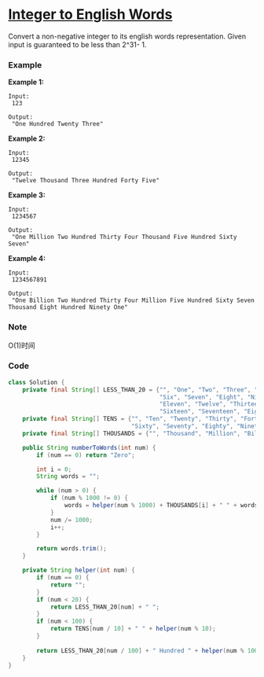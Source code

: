 # [Integer to English Words](https://leetcode.com/problems/integer-to-english-words/description/)

Convert a non-negative integer to its english words representation. Given input is guaranteed to be less than 2^31- 1.

### Example

**Example 1:**

```
Input:
 123

Output:
 "One Hundred Twenty Three"
```

**Example 2:**

```
Input:
 12345

Output:
 "Twelve Thousand Three Hundred Forty Five"
```

**Example 3:**

```
Input:
 1234567

Output:
 "One Million Two Hundred Thirty Four Thousand Five Hundred Sixty Seven"
```

**Example 4:**

```
Input:
 1234567891

Output:
 "One Billion Two Hundred Thirty Four Million Five Hundred Sixty Seven Thousand Eight Hundred Ninety One"
```

### Note

O\(1\)时间

### Code

```java
class Solution {
    private final String[] LESS_THAN_20 = {"", "One", "Two", "Three", "Four", "Five",
                                           "Six", "Seven", "Eight", "Nine", "Ten", 
                                           "Eleven", "Twelve", "Thirteen", "Fourteen", "Fifteen",
                                           "Sixteen", "Seventeen", "Eighteen", "Nineteen"}; //20
    private final String[] TENS = {"", "Ten", "Twenty", "Thirty", "Forty", "Fifty", 
                                   "Sixty", "Seventy", "Eighty", "Ninety"}; //10
    private final String[] THOUSANDS = {"", "Thousand", "Million", "Billion"}; //4

    public String numberToWords(int num) {
        if (num == 0) return "Zero";

        int i = 0;
        String words = "";

        while (num > 0) {
            if (num % 1000 != 0) {
                words = helper(num % 1000) + THOUSANDS[i] + " " + words;
            }
            num /= 1000;
            i++;
        }

        return words.trim();
    }

    private String helper(int num) {
        if (num == 0) {
            return "";
        } 
        if (num < 20) {
            return LESS_THAN_20[num] + " ";
        }
        if (num < 100) {
            return TENS[num / 10] + " " + helper(num % 10);
        }
        
        return LESS_THAN_20[num / 100] + " Hundred " + helper(num % 100);
    }
}
```



